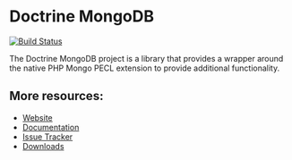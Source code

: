 # Doctrine MongoDB

[![Build Status](https://secure.travis-ci.org/doctrine/mongodb.png)](http://travis-ci.org/doctrine/mongodb)

The Doctrine MongoDB project is a library that provides a wrapper around the native PHP Mongo PECL extension to provide additional functionality.

## More resources:

* [Website](http://www.doctrine-project.org)
* [Documentation](http://docs.doctrine-project.org/projects/doctrine-mongodb-odm/en/latest/index.html)
* [Issue Tracker](http://www.doctrine-project.org/jira/browse/MODM)
* [Downloads](http://github.com/doctrine/mongodb/downloads)